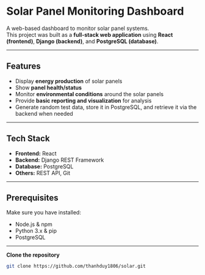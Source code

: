 # Solar Panel Monitoring Dashboard

A web-based dashboard to monitor solar panel systems.  
This project was built as a **full-stack web application** using **React (frontend)**, **Django (backend)**, and **PostgreSQL (database)**.

---

## Features
- Display **energy production** of solar panels  
- Show **panel health/status**  
- Monitor **environmental conditions** around the solar panels  
- Provide **basic reporting and visualization** for analysis  
- Generate random test data, store it in PostgreSQL, and retrieve it via the backend when needed  

---

## Tech Stack
- **Frontend:** React  
- **Backend:** Django REST Framework  
- **Database:** PostgreSQL  
- **Others:** REST API, Git  

---

## Prerequisites
Make sure you have installed:
- Node.js & npm  
- Python 3.x & pip  
- PostgreSQL  

---

**Clone the repository**
   ```bash
   git clone https://github.com/thanhduy1806/solar.git

